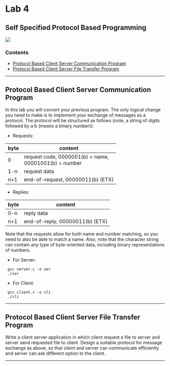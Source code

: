 # Lab 4
## Self Specified Protocol Based Programming

![](https://img.shields.io/badge/language-C-brightgreen.svg)

### Contents
* [Protocol Based Client Server Communication Program](#cscp)
* [Protocol Based Client Server File Transfer Program](#csftp)

___

<a name="cscp"></a>
## Protocol Based Client Server Communication Program
In this lab you will convert your previous program. The only logical change you need to make is to implement your exchange of messages as a protocol. The protocol will be structured as follows (note, a string of digits followed by a b (means a binary number)):

+ Requests:

byte | content |
-----|---------|
0 |request code, 0000001(b) = name, <br> 00001001(b) = number|
1-n| request data|
n+1 |end-of-request, 00000011(b) (ETX)|

+ Replies:

byte | content|
---- | -------|
0-n | reply data|
n+1 | end-of-reply, 00000011(b) (ETX)|

Note that the requests allow for both name and number matching, so you need to also be able to match a name. Also, note that the character string can contain any type of byte-oriented data, including binary representations of numbers.

* For Server:
```
 gcc server.c -o ser
 ./ser
```

* For Client:
```
 gcc client.c -o cli
 ./cli
```
___

<a name="csftp"></a>
## Protocol Based Client Server File Transfer Program

Write a client server application in which client request a file to server and server send requested file to client. Design a suitable protocol for message exchange as above, so that client and server can communicate efficiently and server can ask different option to the client.
___

